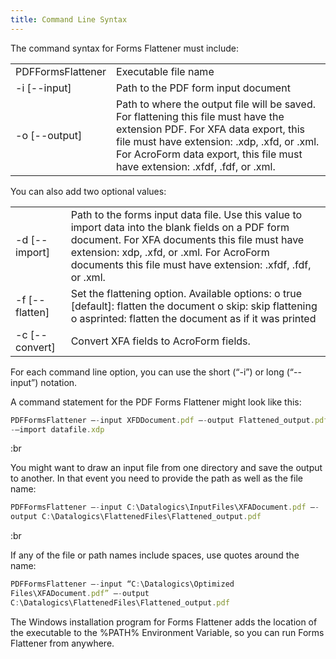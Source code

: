 ```yaml
---
title: Command Line Syntax
---
```


The command syntax for Forms Flattener must include:

|                   |                                                                                                                                                                                                                                                            |
| ----------------- | ---------------------------------------------------------------------------------------------------------------------------------------------------------------------------------------------------------------------------------------------------------- |
| PDFFormsFlattener | Executable file name                                                                                                                                                                                                                                       |
| -i \[--input]     | Path to the PDF form input document                                                                                                                                                                                                                        |
| -o \[--output]    | Path to where the output file will be saved. For flattening this file must have the extension PDF. For XFA data export, this file must have extension: .xdp, .xfd, or .xml. For AcroForm data export, this file must have extension: .xfdf, .fdf, or .xml. |

You can also add two optional values:

|                 |                                                                                                                                                                                                                                                                 |
| --------------- | --------------------------------------------------------------------------------------------------------------------------------------------------------------------------------------------------------------------------------------------------------------- |
| -d \[--import]  | Path to the forms input data file. Use this value to import data into the blank fields on a PDF form document. For XFA documents this file must have extension: xdp, .xfd, or .xml. For AcroForm documents this file must have extension: .xfdf, .fdf, or .xml. |
| -f \[--flatten] | Set the flattening option. Available options: o true \[default]: flatten the document o skip: skip flattening o asprinted: flatten the document as if it was printed                                                                                            |
| -c \[--convert] | Convert XFA fields to AcroForm fields.                                                                                                                                                                                                                          |

For each command line option, you can use the short (“-i”) or long (“--input”) notation.

A command statement for the PDF Forms Flattener might look like this:

```js
PDFFormsFlattener –-input XFDDocument.pdf –-output Flattened_output.pdf 
-–import datafile.xdp
```

:br

You might want to draw an input file from one directory and save the output to another. In that event you need to provide the path as well as the file name:

```js
PDFFormsFlattener –-input C:\Datalogics\InputFiles\XFADocument.pdf –-
output C:\Datalogics\FlattenedFiles\Flattened_output.pdf
```

:br

If any of the file or path names include spaces, use quotes around the name:

```js
PDFFormsFlattener –-input “C:\Datalogics\Optimized 
Files\XFADocument.pdf” –-output 
C:\Datalogics\FlattenedFiles\Flattened_output.pdf
```

The Windows installation program for Forms Flattener adds the location of the executable to the %PATH% Environment Variable, so you can run Forms Flattener from anywhere.
